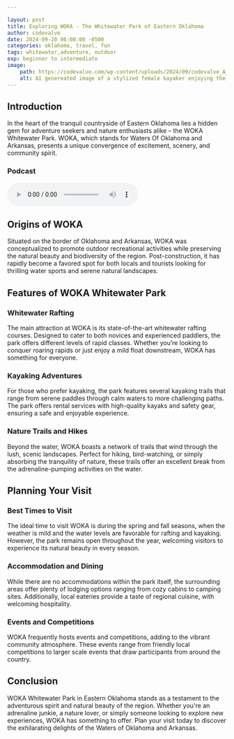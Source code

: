 ```yaml
---

layout: post
title: Exploring WOKA - The Whitewater Park of Eastern Oklahoma
author: codevalve
date: 2024-09-20 06:00:00 -0500
categories: oklahoma, travel, fun
tags: whitewater,adventure, outdoor
exp: beginner to intermediate
image:
    path: https://codevalve.com/wp-content/uploads/2024/09/codevalve_A_red_kayak_with_an_athlete_in_white_gear_and_blue__329bebe5-25af-4b80-8d5f-7b14c7809643_1.png
    alt: AI genereated image of a stylized female kayaker enjoying the course.
---
```


## Introduction

In the heart of the tranquil countryside of Eastern Oklahoma lies a hidden gem for adventure seekers and nature enthusiasts alike – the WOKA Whitewater Park. WOKA, which stands for Waters Of Oklahoma and Arkansas, presents a unique convergence of excitement, scenery, and community spirit. 

### Podcast

<audio ref='postcast' src="https://codevalve.com/wp-content/uploads/2024/09/Codevalve-Podcast-WOKA.mp3" controls></audio>


## Origins of WOKA

Situated on the border of Oklahoma and Arkansas, WOKA was conceptualized to promote outdoor recreational activities while preserving the natural beauty and biodiversity of the region. Post-construction, it has rapidly become a favored spot for both locals and tourists looking for thrilling water sports and serene natural landscapes.

## Features of WOKA Whitewater Park

### Whitewater Rafting

The main attraction at WOKA is its state-of-the-art whitewater rafting courses. Designed to cater to both novices and experienced paddlers, the park offers different levels of rapid classes. Whether you’re looking to conquer roaring rapids or just enjoy a mild float downstream, WOKA has something for everyone.

### Kayaking Adventures

For those who prefer kayaking, the park features several kayaking trails that range from serene paddles through calm waters to more challenging paths. The park offers rental services with high-quality kayaks and safety gear, ensuring a safe and enjoyable experience.

### Nature Trails and Hikes

Beyond the water, WOKA boasts a network of trails that wind through the lush, scenic landscapes. Perfect for hiking, bird-watching, or simply absorbing the tranquility of nature, these trails offer an excellent break from the adrenaline-pumping activities on the water.

## Planning Your Visit

### Best Times to Visit

The ideal time to visit WOKA is during the spring and fall seasons, when the weather is mild and the water levels are favorable for rafting and kayaking. However, the park remains open throughout the year, welcoming visitors to experience its natural beauty in every season.

### Accommodation and Dining

While there are no accommodations within the park itself, the surrounding areas offer plenty of lodging options ranging from cozy cabins to camping sites. Additionally, local eateries provide a taste of regional cuisine, with welcoming hospitality.

### Events and Competitions

WOKA frequently hosts events and competitions, adding to the vibrant community atmosphere. These events range from friendly local competitions to larger scale events that draw participants from around the country.

## Conclusion

WOKA Whitewater Park in Eastern Oklahoma stands as a testament to the adventurous spirit and natural beauty of the region. Whether you're an adrenaline junkie, a nature lover, or simply someone looking to explore new experiences, WOKA has something to offer. Plan your visit today to discover the exhilarating delights of the Waters of Oklahoma and Arkansas.

